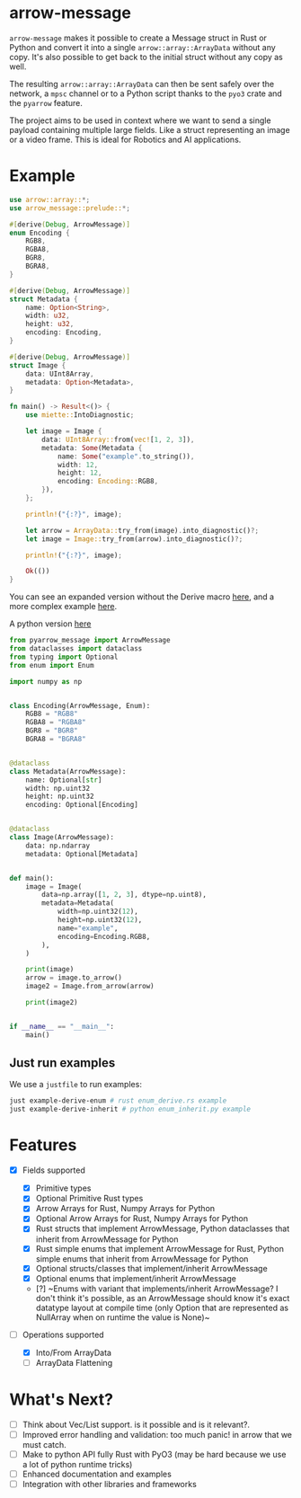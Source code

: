 # arrow-message

`arrow-message` makes it possible to create a Message struct in Rust or Python and convert it into a single `arrow::array::ArrayData` without any copy. It's also possible to get back to the initial struct without any copy as well.

The resulting `arrow::array::ArrayData` can then be sent safely over the network, a `mpsc` channel or to a Python script thanks to the `pyo3` crate and the `pyarrow` feature.

The project aims to be used in context where we want to send a single payload containing multiple large fields. Like a struct representing an image or a video frame. This is ideal for Robotics and AI applications.

# Example

```Rust
use arrow::array::*;
use arrow_message::prelude::*;

#[derive(Debug, ArrowMessage)]
enum Encoding {
    RGB8,
    RGBA8,
    BGR8,
    BGRA8,
}

#[derive(Debug, ArrowMessage)]
struct Metadata {
    name: Option<String>,
    width: u32,
    height: u32,
    encoding: Encoding,
}

#[derive(Debug, ArrowMessage)]
struct Image {
    data: UInt8Array,
    metadata: Option<Metadata>,
}

fn main() -> Result<()> {
    use miette::IntoDiagnostic;

    let image = Image {
        data: UInt8Array::from(vec![1, 2, 3]),
        metadata: Some(Metadata {
            name: Some("example".to_string()),
            width: 12,
            height: 12,
            encoding: Encoding::RGB8,
        }),
    };

    println!("{:?}", image);

    let arrow = ArrayData::try_from(image).into_diagnostic()?;
    let image = Image::try_from(arrow).into_diagnostic()?;

    println!("{:?}", image);

    Ok(())
}
```

You can see an expanded version without the Derive macro [here](crates/arrow-message/examples/enum_impl.rs), and a more complex example [here](crates/arrow-message/examples/complex.rs).

A python version [here](crates/arrow-message-python/examples/enum_inherit.py)

```python
from pyarrow_message import ArrowMessage
from dataclasses import dataclass
from typing import Optional
from enum import Enum

import numpy as np


class Encoding(ArrowMessage, Enum):
    RGB8 = "RGB8"
    RGBA8 = "RGBA8"
    BGR8 = "BGR8"
    BGRA8 = "BGRA8"


@dataclass
class Metadata(ArrowMessage):
    name: Optional[str]
    width: np.uint32
    height: np.uint32
    encoding: Optional[Encoding]


@dataclass
class Image(ArrowMessage):
    data: np.ndarray
    metadata: Optional[Metadata]


def main():
    image = Image(
        data=np.array([1, 2, 3], dtype=np.uint8),
        metadata=Metadata(
            width=np.uint32(12),
            height=np.uint32(12),
            name="example",
            encoding=Encoding.RGB8,
        ),
    )

    print(image)
    arrow = image.to_arrow()
    image2 = Image.from_arrow(arrow)

    print(image2)


if __name__ == "__main__":
    main()
```

## Just run examples

We use a `justfile` to run examples:

```bash
just example-derive-enum # rust enum_derive.rs example
just example-derive-inherit # python enum_inherit.py example
```

# Features

- [x] Fields supported
  - [x] Primitive types
  - [x] Optional Primitive Rust types
  - [x] Arrow Arrays for Rust, Numpy Arrays for Python
  - [x] Optional Arrow Arrays for Rust, Numpy Arrays for Python
  - [x] Rust structs that implement ArrowMessage, Python dataclasses that inherit from ArrowMessage for Python
  - [x] Rust simple enums that implement ArrowMessage for Rust, Python simple enums that inherit from ArrowMessage for Python
  - [x] Optional structs/classes that implement/inherit ArrowMessage
  - [x] Optional enums that implement/inherit ArrowMessage
  - [?] ~Enums with variant that implements/inherit ArrowMessage? I don't think it's possible, as an ArrowMessage should know it's exact datatype layout at compile time (only Option that are represented as NullArray when on runtime the value is None)~

- [ ] Operations supported
  - [x] Into/From ArrayData
  - [ ] ArrayData Flattening

# What's Next?

- [ ] Think about Vec/List support. is it possible and is it relevant?.
- [ ] Improved error handling and validation: too much panic! in arrow that we must catch.
- [ ] Make to python API fully Rust with PyO3 (may be hard because we use a lot of python runtime tricks)
- [ ] Enhanced documentation and examples
- [ ] Integration with other libraries and frameworks

